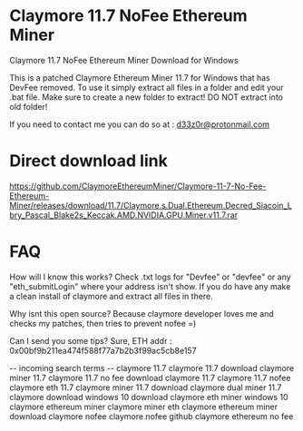 # Claymore 11.7 NoFee Ethereum Miner
Claymore 11.7 NoFee Ethereum Miner Download for Windows

This is a patched Claymore Ethereum Miner 11.7 for Windows that has DevFee removed.
To use it simply extract all files in a folder and edit your .bat file. Make sure to create a new folder to extract! DO NOT extract into old folder!

If you need to contact me you can do so at : d33z0r@protonmail.com

# Direct download link
https://github.com/ClaymoreEthereumMiner/Claymore-11-7-No-Fee-Ethereum-Miner/releases/download/11.7/Claymore.s.Dual.Ethereum.Decred_Siacoin_Lbry_Pascal_Blake2s_Keccak.AMD.NVIDIA.GPU.Miner.v11.7.rar



# FAQ
How will I know this works? 
Check .txt logs for "Devfee" or "devfee" or any "eth_submitLogin" where your address isn't show. If you do have any make a clean install of claymore and extract all files in there.

Why isnt this open source?
Because claymore developer loves me and checks my patches, then tries to prevent nofee =)

Can I send you some tips?
Sure, ETH addr : 0x00bf9b211ea474f588f77a7b2b3f99ac5cb8e157


-- incoming search terms --
claymore 11.7
claymore 11.7 download
claymore miner 11.7
claymore 11.7 no fee
download claymore 11.7
claymore 11.7 nofee
claymore eth 11.7
claymore miner 11.7 download
claymore dual miner 11.7
claymore download windows 10
download claymore eth miner windows 10
claymore ethereum miner
claymore miner eth
claymore ethereum miner download
claymore nofee
claymore nofee github
claymore ethereum no fee
